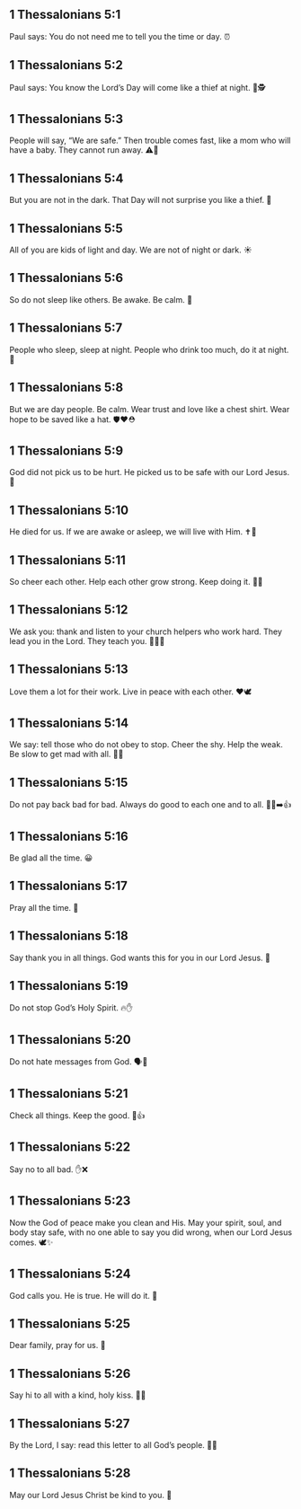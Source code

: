 ## 1 Thessalonians 5:1
Paul says: You do not need me to tell you the time or day. ⏰
## 1 Thessalonians 5:2
Paul says: You know the Lord’s Day will come like a thief at night. 🌙🕵️
## 1 Thessalonians 5:3
People will say, “We are safe.” Then trouble comes fast, like a mom who will have a baby. They cannot run away. ⚠️👶
## 1 Thessalonians 5:4
But you are not in the dark. That Day will not surprise you like a thief. 🌟
## 1 Thessalonians 5:5
All of you are kids of light and day. We are not of night or dark. ☀️
## 1 Thessalonians 5:6
So do not sleep like others. Be awake. Be calm. 👀
## 1 Thessalonians 5:7
People who sleep, sleep at night. People who drink too much, do it at night. 🌙
## 1 Thessalonians 5:8
But we are day people. Be calm. Wear trust and love like a chest shirt. Wear hope to be saved like a hat. 🛡️❤️⛑️
## 1 Thessalonians 5:9
God did not pick us to be hurt. He picked us to be safe with our Lord Jesus. 🙏
## 1 Thessalonians 5:10
He died for us. If we are awake or asleep, we will live with Him. ✝️🤍
## 1 Thessalonians 5:11
So cheer each other. Help each other grow strong. Keep doing it. 🤝😊
## 1 Thessalonians 5:12
We ask you: thank and listen to your church helpers who work hard. They lead you in the Lord. They teach you. 🙇‍♂️👥
## 1 Thessalonians 5:13
Love them a lot for their work. Live in peace with each other. ❤️🕊️
## 1 Thessalonians 5:14
We say: tell those who do not obey to stop. Cheer the shy. Help the weak. Be slow to get mad with all. 🧡🫶
## 1 Thessalonians 5:15
Do not pay back bad for bad. Always do good to each one and to all. 🚫👊➡️👍
## 1 Thessalonians 5:16
Be glad all the time. 😀
## 1 Thessalonians 5:17
Pray all the time. 🙏
## 1 Thessalonians 5:18
Say thank you in all things. God wants this for you in our Lord Jesus. 🙌
## 1 Thessalonians 5:19
Do not stop God’s Holy Spirit. 🔥✋
## 1 Thessalonians 5:20
Do not hate messages from God. 🗣️📖
## 1 Thessalonians 5:21
Check all things. Keep the good. 🧐👍
## 1 Thessalonians 5:22
Say no to all bad. ✋❌
## 1 Thessalonians 5:23
Now the God of peace make you clean and His. May your spirit, soul, and body stay safe, with no one able to say you did wrong, when our Lord Jesus comes. 🕊️✨
## 1 Thessalonians 5:24
God calls you. He is true. He will do it. 💪
## 1 Thessalonians 5:25
Dear family, pray for us. 🙏
## 1 Thessalonians 5:26
Say hi to all with a kind, holy kiss. 👋💖
## 1 Thessalonians 5:27
By the Lord, I say: read this letter to all God’s people. 📜📣
## 1 Thessalonians 5:28
May our Lord Jesus Christ be kind to you. 🤍
